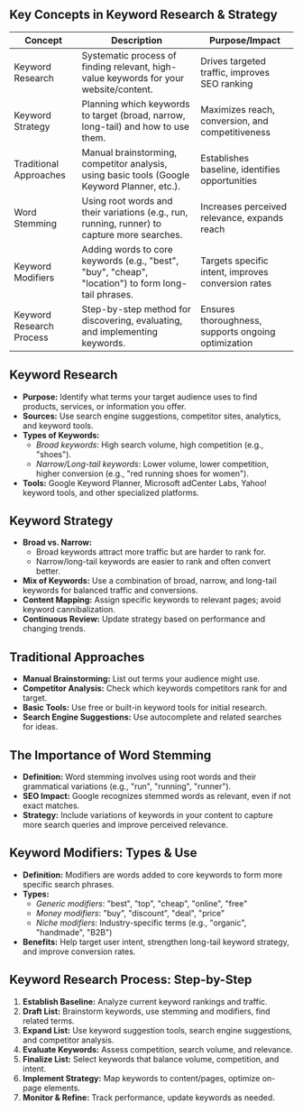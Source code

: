 ## Key Concepts in Keyword Research & Strategy

|**Concept**|**Description**|**Purpose/Impact**|
|---|---|---|
|Keyword Research|Systematic process of finding relevant, high-value keywords for your website/content.|Drives targeted traffic, improves SEO ranking|
|Keyword Strategy|Planning which keywords to target (broad, narrow, long-tail) and how to use them.|Maximizes reach, conversion, and competitiveness|
|Traditional Approaches|Manual brainstorming, competitor analysis, using basic tools (Google Keyword Planner, etc.).|Establishes baseline, identifies opportunities|
|Word Stemming|Using root words and their variations (e.g., run, running, runner) to capture more searches.|Increases perceived relevance, expands reach|
|Keyword Modifiers|Adding words to core keywords (e.g., "best", "buy", "cheap", "location") to form long-tail phrases.|Targets specific intent, improves conversion rates|
|Keyword Research Process|Step-by-step method for discovering, evaluating, and implementing keywords.|Ensures thoroughness, supports ongoing optimization|
## Keyword Research
- **Purpose:** Identify what terms your target audience uses to find products, services, or information you offer.
- **Sources:** Use search engine suggestions, competitor sites, analytics, and keyword tools.
- **Types of Keywords:**
    - _Broad keywords_: High search volume, high competition (e.g., "shoes").
    - _Narrow/Long-tail keywords_: Lower volume, lower competition, higher conversion (e.g., "red running shoes for women").
- **Tools:** Google Keyword Planner, Microsoft adCenter Labs, Yahoo! keyword tools, and other specialized platforms.

## Keyword Strategy
- **Broad vs. Narrow:**
    - Broad keywords attract more traffic but are harder to rank for.
    - Narrow/long-tail keywords are easier to rank and often convert better.
- **Mix of Keywords:** Use a combination of broad, narrow, and long-tail keywords for balanced traffic and conversions.
- **Content Mapping:** Assign specific keywords to relevant pages; avoid keyword cannibalization.
- **Continuous Review:** Update strategy based on performance and changing trends.

## Traditional Approaches
- **Manual Brainstorming:** List out terms your audience might use.
- **Competitor Analysis:** Check which keywords competitors rank for and target.
- **Basic Tools:** Use free or built-in keyword tools for initial research.
- **Search Engine Suggestions:** Use autocomplete and related searches for ideas.

## The Importance of Word Stemming
- **Definition:** Word stemming involves using root words and their grammatical variations (e.g., "run", "running", "runner").
- **SEO Impact:** Google recognizes stemmed words as relevant, even if not exact matches.
- **Strategy:** Include variations of keywords in your content to capture more search queries and improve perceived relevance.

## Keyword Modifiers: Types & Use
- **Definition:** Modifiers are words added to core keywords to form more specific search phrases.
- **Types:**
    - _Generic modifiers_: "best", "top", "cheap", "online", "free"
    - _Money modifiers_: "buy", "discount", "deal", "price"
    - _Niche modifiers_: Industry-specific terms (e.g., "organic", "handmade", "B2B")
- **Benefits:** Help target user intent, strengthen long-tail keyword strategy, and improve conversion rates.

## Keyword Research Process: Step-by-Step
1. **Establish Baseline:** Analyze current keyword rankings and traffic.
2. **Draft List:** Brainstorm keywords, use stemming and modifiers, find related terms.
3. **Expand List:** Use keyword suggestion tools, search engine suggestions, and competitor analysis.
4. **Evaluate Keywords:** Assess competition, search volume, and relevance.
5. **Finalize List:** Select keywords that balance volume, competition, and intent.
6. **Implement Strategy:** Map keywords to content/pages, optimize on-page elements.
7. **Monitor & Refine:** Track performance, update keywords as needed.

